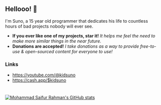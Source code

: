 ## Hellooo! 👋
I'm Suno, a 15 year old programmer that dedicates his life to countless hours of bad projects nobody will ever see.
* **If you ever like one of my projects, star it!** _It helps me feel the need to make more similar things in the near future._
* **Donations are accepted!** _I take donations as a way to provide free-to-use & open-sourced content for everyone to use!_

### Links
- https://youtube.com/@kidsuno
- https://cash.app/$kidsuno
‎ 
#
[![Mohammad Saifur Rahman's GitHub stats](https://github-readme-stats.vercel.app/api/top-langs?username=saifurrahman1193&hide=html,scss,stylus,blade,jupyter%20notebook,python,css,shell,batchfile,dockerfile,typescript&theme=algolia&show_icons=true)](https://github.com/saifurrahman1193)
